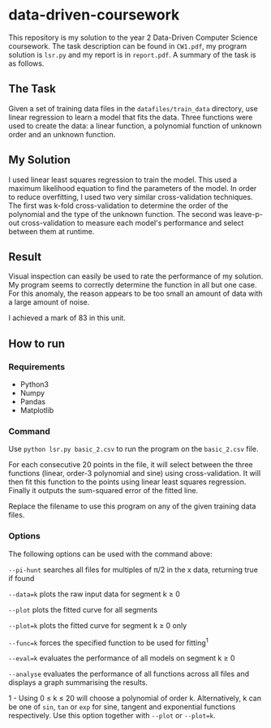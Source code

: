 # data-driven-coursework

This repository is my solution to the year 2 Data-Driven Computer Science coursework. The task description can be found in `CW1.pdf`, my program solution is `lsr.py` and my report is in `report.pdf`. A summary of the task is as follows.

## The Task

Given a set of training data files in the `datafiles/train_data` directory, use linear regression to learn a model that fits the data. Three functions were used to create the data: a linear function, a polynomial function of unknown order and an unknown function.

## My Solution

I used linear least squares regression to train the model. This used a maximum likelihood equation to find the parameters of the model. In order to reduce overfitting, I used two very similar cross-validation techniques. The first was k-fold cross-validation to determine the order of the polynomial and the type of the unknown function. The second was leave-p-out cross-validation to measure each model's performance and select between them at runtime.

## Result

Visual inspection can easily be used to rate the performance of my solution. My program seems to correctly determine the function in all but one case. For this anomaly, the reason appears to be too small an amount of data with a large amount of noise.

I achieved a mark of 83 in this unit.
  
## How to run
  
### Requirements
* Python3
* Numpy
* Pandas
* Matplotlib

### Command

Use `python lsr.py basic_2.csv` to run the program on the `basic_2.csv` file.

For each consecutive 20 points in the file, it will select between the three functions (linear, order-3 polynomial and sine) using cross-validation. It will then fit this function to the points using linear least squares regression. Finally it outputs the sum-squared error of the fitted line.

Replace the filename to use this program on any of the given training data files.

### Options

The following options can be used with the command above:

`--pi-hunt` searches all files for multiples of π/2 in the x data, returning true if found

`--data=k` plots the raw input data for segment k ≥ 0

`--plot` plots the fitted curve for all segments

`--plot=k` plots the fitted curve for segment k ≥ 0 only

`--func=k` forces the specified function to be used for fitting<sup>1</sup>

`--eval=k` evaluates the performance of all models on segment k ≥ 0

`--analyse` evaluates the performance of all functions across all files and displays a graph summarising the results.

1 - Using 0 ≤ k ≤ 20 will choose a polynomial of order k. Alternatively, k can be one of `sin`, `tan` or `exp` for sine, tangent and exponential functions respectively. Use this option together with `--plot` or `--plot=k`.
